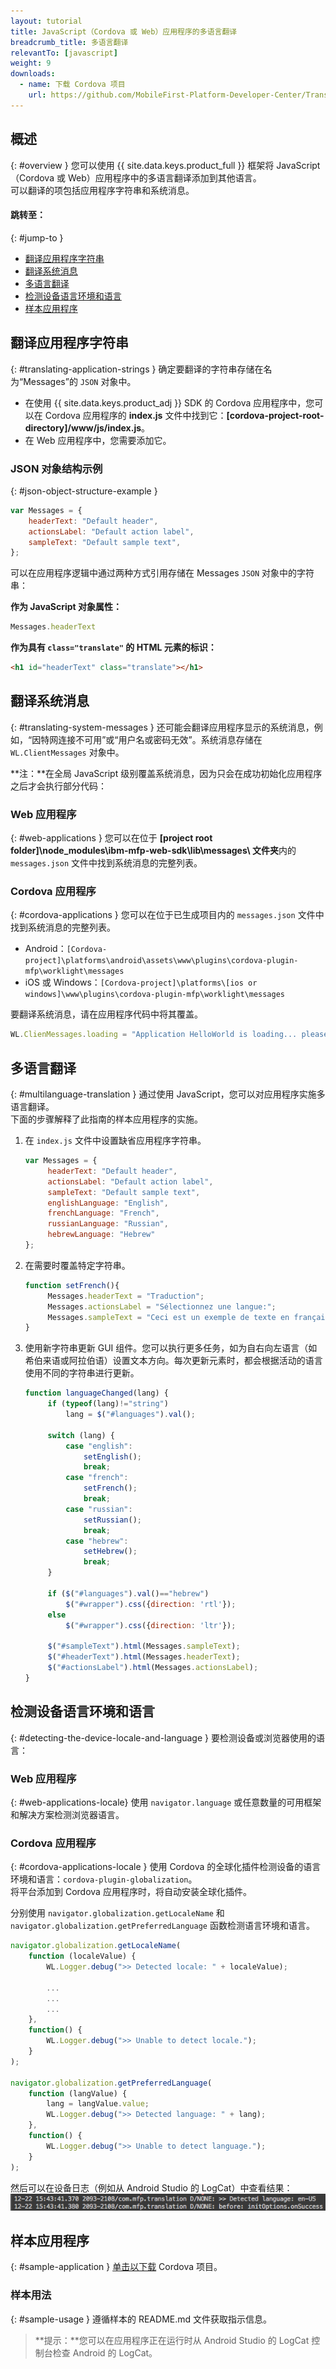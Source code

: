 ```yaml
---
layout: tutorial
title: JavaScript（Cordova 或 Web）应用程序的多语言翻译
breadcrumb_title: 多语言翻译
relevantTo: [javascript]
weight: 9
downloads:
  - name: 下载 Cordova 项目
    url: https://github.com/MobileFirst-Platform-Developer-Center/Translation/tree/release80
---
```

<!-- NLS_CHARSET=UTF-8 -->
## 概述
{: #overview }
您可以使用 {{ site.data.keys.product_full }} 框架将 JavaScript（Cordova 或 Web）应用程序中的多语言翻译添加到其他语言。  
可以翻译的项包括应用程序字符串和系统消息。 

#### 跳转至：
{: #jump-to }
* [翻译应用程序字符串](#translating-application-strings)
* [翻译系统消息](#translating-system-messages)
* [多语言翻译](#multilanguage-translation)
* [检测设备语言环境和语言](#detecting-the-device-locale-and-language)
* [样本应用程序](#sample-application)

## 翻译应用程序字符串
{: #translating-application-strings }
确定要翻译的字符串存储在名为“Messages”的 `JSON` 对象中。 

- 在使用 {{ site.data.keys.product_adj }} SDK 的 Cordova 应用程序中，您可以在 Cordova 应用程序的 **index.js** 文件中找到它：**[cordova-project-root-directory]/www/js/index.js**。
- 在 Web 应用程序中，您需要添加它。

### JSON 对象结构示例
{: #json-object-structure-example }

```javascript
var Messages = {
    headerText: "Default header",
    actionsLabel: "Default action label",
    sampleText: "Default sample text",
};
```

可以在应用程序逻辑中通过两种方式引用存储在 Messages `JSON` 对象中的字符串：

**作为 JavaScript 对象属性：**

```javascript
Messages.headerText
```

**作为具有 `class="translate"` 的 HTML 元素的标识：**

```html
<h1 id="headerText" class="translate"></h1>
```

## 翻译系统消息
{: #translating-system-messages }
还可能会翻译应用程序显示的系统消息，例如，“因特网连接不可用”或“用户名或密码无效”。系统消息存储在 `WL.ClientMessages` 对象中。

**注：**在全局 JavaScript 级别覆盖系统消息，因为只会在成功初始化应用程序之后才会执行部分代码：

### Web 应用程序
{: #web-applications }
您可以在位于 **[project root folder]\node_modules\ibm-mfp-web-sdk\lib\messages\ 文件夹**内的 `messages.json` 文件中找到系统消息的完整列表。

### Cordova 应用程序
{: #cordova-applications }
您可以在位于已生成项目内的 `messages.json` 文件中找到系统消息的完整列表。

- Android：`[Cordova-project]\platforms\android\assets\www\plugins\cordova-plugin-mfp\worklight\messages`
- iOS 或 Windows：`[Cordova-project]\platforms\[ios or windows]\www\plugins\cordova-plugin-mfp\worklight\messages`

要翻译系统消息，请在应用程序代码中将其覆盖。

```javascript
WL.ClienMessages.loading = "Application HelloWorld is loading... please wait.";
```

## 多语言翻译
{: #multilanguage-translation }
通过使用 JavaScript，您可以对应用程序实施多语言翻译。  
下面的步骤解释了此指南的样本应用程序的实施。

1. 在 `index.js` 文件中设置缺省应用程序字符串。

   ```javascript
   var Messages = {
        headerText: "Default header",
        actionsLabel: "Default action label",
        sampleText: "Default sample text",
        englishLanguage: "English",
        frenchLanguage: "French",
        russianLanguage: "Russian",
        hebrewLanguage: "Hebrew"
   };
   ```

2. 在需要时覆盖特定字符串。

   ```javascript
   function setFrench(){
        Messages.headerText = "Traduction";
        Messages.actionsLabel = "Sélectionnez une langue:";
        Messages.sampleText = "Ceci est un exemple de texte en français.";
   }
   ```

3. 使用新字符串更新 GUI 组件。您可以执行更多任务，如为自右向左语言（如希伯来语或阿拉伯语）设置文本方向。每次更新元素时，都会根据活动的语言使用不同的字符串进行更新。

   ```javascript
   function languageChanged(lang) {
        if (typeof(lang)!="string") 
            lang = $("#languages").val();
        
        switch (lang) {
            case "english":
                setEnglish();
                break;
            case "french":
                setFrench();
                break;
            case "russian":
                setRussian();
                break;
            case "hebrew":
                setHebrew();
                break;
        }
               
        if ($("#languages").val()=="hebrew")
            $("#wrapper").css({direction: 'rtl'});
        else
            $("#wrapper").css({direction: 'ltr'});
      
        $("#sampleText").html(Messages.sampleText);
        $("#headerText").html(Messages.headerText);
        $("#actionsLabel").html(Messages.actionsLabel);
   }
   ```

## 检测设备语言环境和语言
{: #detecting-the-device-locale-and-language }
要检测设备或浏览器使用的语言：

### Web 应用程序
{: #web-applications-locale}
使用 `navigator.language` 或任意数量的可用框架和解决方案检测浏览器语言。

### Cordova 应用程序
{: #cordova-applications-locale }
使用 Cordova 的全球化插件检测设备的语言环境和语言：`cordova-plugin-globalization`。  
将平台添加到 Cordova 应用程序时，将自动安装全球化插件。

分别使用 `navigator.globalization.getLocaleName` 和 `navigator.globalization.getPreferredLanguage` 函数检测语言环境和语言。

```javascript
navigator.globalization.getLocaleName(
	function (localeValue) {
		WL.Logger.debug(">> Detected locale: " + localeValue);
		
        ...
        ...
        ...
	},
	function() {
		WL.Logger.debug(">> Unable to detect locale.");
	}
);

navigator.globalization.getPreferredLanguage(
	function (langValue) {
		lang = langValue.value;
		WL.Logger.debug(">> Detected language: " + lang);
	},
	function() {
		WL.Logger.debug(">> Unable to detect language.");
	}
);
```

然后可以在设备日志（例如从 Android Studio 的 LogCat）中查看结果：  
![获取设备语言环境和语言](DeviceLocaleLangugae.png)

## 样本应用程序
{: #sample-application }
[单击以下载](https://github.com/MobileFirst-Platform-Developer-Center/Translation) Cordova 项目。  

### 样本用法
{: #sample-usage }
遵循样本的 README.md 文件获取指示信息。

> <span class="glyphicon glyphicon-info-sign" aria-hidden="true"></span> **提示：**您可以在应用程序正在运行时从 Android Studio 的 LogCat 控制台检查 Android 的 LogCat。
